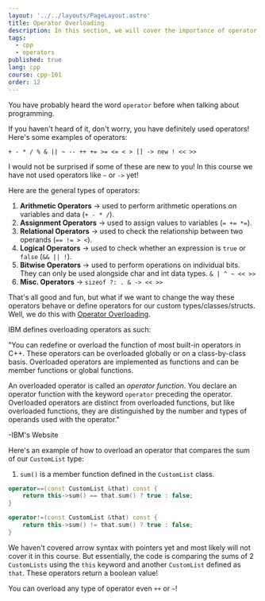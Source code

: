 ```yaml
---
layout: '../../layouts/PageLayout.astro'
title: Operator Overloading
description: In this section, we will cover the importance of operator overloading!
tags:
  - cpp
  - operators
published: true
lang: cpp
course: cpp-101
order: 12
---
```

You have probably heard the word `operator` before when talking about programming.

If you haven't heard of it, don't worry, you have definitely used operators! Here's some examples of operators:

`+ - * / % & || ~ -- ++ += >= <= < > [] -> new ! << >>`

I would not be surprised if some of these are new to you! In this course we have not used operators like `~` or `->` yet!

Here are the general types of operators:
1. **Arithmetic Operators** ->  used to perform arithmetic operations on variables and data (`+ - * /`).
2. **Assignment Operators** -> used to assign values to variables (`= += *=`).
3. **Relational Operators** -> used to check the relationship between two operands (`== != > <`).
5. **Logical Operators** -> used to check whether an expression is `true` or `false` (`&& || !`).
7. **Bitwise Operators** -> used to perform operations on individual bits. They can only be used alongside char and int data types. `& | ^ ~ << >>`
8. **Misc. Operators** -> `sizeof ?: . & -> << >>`

That's all good and fun, but what if we want to change the way these operators behave or define operators for our custom types/classes/structs. Well, we do this with [Operator Overloading](https://www.geeksforgeeks.org/operator-overloading-cpp/#).

IBM defines overloading operators as such:

"You can redefine or overload the function of most built-in operators in C++. These operators can be overloaded globally or on a class-by-class basis. Overloaded operators are implemented as functions and can be member functions or global functions.

An overloaded operator is called an _operator function_. You declare an operator function with the keyword `operator` preceding the operator. Overloaded operators are distinct from overloaded functions, but like overloaded functions, they are distinguished by the number and types of operands used with the operator."

-IBM's Website

Here's an example of how to overload an operator that compares the sum of our `CustomList` type:
1. `sum()` is a member function defined in the `CustomList` class.

```cpp
operator==(const CustomList &that) const {
	return this->sum() == that.sum() ? true : false;
}

operator!=(const CustomList &that) const {
	return this->sum() != that.sum() ? true : false;
}
```

We haven't covered arrow syntax with pointers yet and most likely will not cover it in this course. But essentially, the code is comparing the sums of 2 `CustomLists` using the `this` keyword and another `CustomList` defined as `that`. These operators return a boolean value!

You can overload any type of operator even `++` or `~`!